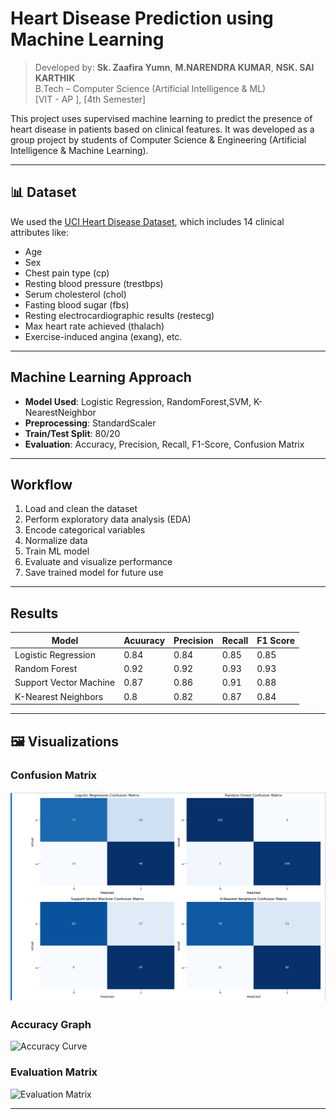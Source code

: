 #  Heart Disease Prediction using Machine Learning

> Developed by: **Sk. Zaafira Yumn**, **M.NARENDRA KUMAR**, **NSK. SAI KARTHIK**  
> B.Tech – Computer Science (Artificial Intelligence & ML)  
> [VIT - AP ], [4th Semester]


This project uses supervised machine learning to predict the presence of heart disease in patients based on clinical features. It was developed as a group project by students of Computer Science & Engineering (Artificial Intelligence & Machine Learning).

---

## 📊 Dataset

We used the  [UCI Heart Disease Dataset](heart_statlog_cleveland_hungary_final.xls), which includes 14 clinical attributes like:

- Age  
- Sex  
- Chest pain type (cp)  
- Resting blood pressure (trestbps)  
- Serum cholesterol (chol)  
- Fasting blood sugar (fbs)  
- Resting electrocardiographic results (restecg)  
- Max heart rate achieved (thalach)  
- Exercise-induced angina (exang), etc.

---

##  Machine Learning Approach

- **Model Used**: Logistic Regression, RandomForest,SVM, K-NearestNeighbor
- **Preprocessing**: StandardScaler  
- **Train/Test Split**: 80/20  
- **Evaluation**: Accuracy, Precision, Recall, F1-Score, Confusion Matrix

---

##  Workflow

1. Load and clean the dataset  
2. Perform exploratory data analysis (EDA)  
3. Encode categorical variables  
4. Normalize data  
5. Train ML model  
6. Evaluate and visualize performance  
7. Save trained model for future use

---

##  Results

| Model                | Acuuracy |Precision | Recall |F1 Score|
|----------------------|--------- |----------|--------|--------|
|Logistic Regression   |  0.84    |  0.84    | 0.85   |   0.85 |
|Random Forest         |  0.92    |  0.92    | 0.93   |   0.93 |
|Support Vector Machine|  0.87    |  0.86    | 0.91   |   0.88 |
|K-Nearest Neighbors   |  0.8     |  0.82    | 0.87   |   0.84 |

---

## 🖼️ Visualizations

### Confusion Matrix  
![Confusion Matrix](./images/confusion_matrix.png)

### Accuracy Graph  
![Accuracy Curve](./images/accuracygraph.png)

### Evaluation Matrix
![Evaluation Matrix](./images/evaluationmatrix.png)

---


